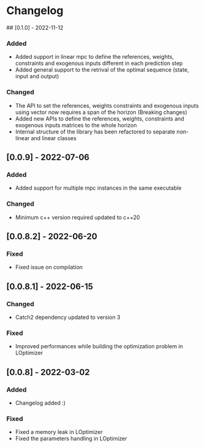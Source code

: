 # Changelog

## [0.1.0] - 2022-11-12
### Added
- Added support in linear mpc to define the references, weights, constraints and exogenous inputs different in each prediction step
- Added general support to the retrival of the optimal sequence (state, input and output)

### Changed
- The API to set the references, weights constraints and exogenous inputs using vector now requires a span of the horizon (Breaking changes)
- Added new APIs to define the references, weights, constraints and exogenous inputs matrices to the whole horizon
- Internal structure of the library has been refactored to separate non-linear and linear classes

## [0.0.9] - 2022-07-06
### Added
- Added support for multiple mpc instances in the same executable

### Changed
- Minimum c++ version required updated to c++20

## [0.0.8.2] - 2022-06-20

### Fixed
- Fixed issue on compilation

## [0.0.8.1] - 2022-06-15

### Changed
- Catch2 dependency updated to version 3

### Fixed
- Improved performances while building the optimization problem in LOptimizer

## [0.0.8] - 2022-03-02
### Added
- Changelog added :)
### Fixed
- Fixed a memory leak in LOptimizer
- Fixed the parameters handling in LOptimizer
